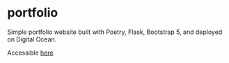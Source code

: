 # portfolio

Simple portfolio website built with Poetry, Flask, Bootstrap 5, and deployed on Digital Ocean.

Accessible [here](https://iamsteve.dev/)
